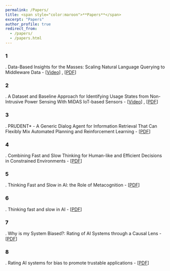 ```yaml
---
permalink: /Papers/
title: <span style="color:maroon">**Papers**</span>
excerpt: "Papers"
author_profile: true
redirect_from: 
  - /papers/
  - /papers.html
---
```


  
### <span style="color:black">1</span>
. <span style> Data-Based Insights for the Masses: Scaling Natural Language Querying to Middleware Data - [[Video](https://www.youtube.com/watch?v=-0aKDVoEGvs)] , [[PDF](https://dl.acm.org/doi/abs/10.1007/978-3-031-00129-1_49)]</span>

### <span style="color:black">2</span>
. <span style>A Dataset and Baseline Approach for Identifying Usage States from Non-Intrusive Power Sensing With MiDAS IoT-based Sensors - [[Video](https://www.youtube.com/watch?v=-0aKDVoEGvs)] , [[PDF](https://dl.acm.org/doi/10.1145/3514094.3534174)]</span>  


### <span style="color:black">3</span>
. <span style>PRUDENT* - A Generic Dialog Agent for Information Retrieval That Can Flexibly Mix Automated Planning and Reinforcement Learning - [[PDF](https://icaps21.icaps-conference.org/demos/demos/381.pdf)]</span>



### <span style="color:black">4</span>  
. <span style>Combining Fast and Slow Thinking for Human-like and Efficient Decisions in Constrained Environments - [[PDF](https://scholar.google.com/citations?view_op=view_citation&hl=en&user=mPC6wp4AAAAJ&sortby=pubdate&citation_for_view=mPC6wp4AAAAJ:KNjnJ3z-R6IC)]</span>


### <span style="color:black">5</span>  
. <span style>Thinking Fast and Slow in AI: the Role of Metacognition - [[PDF](https://scholar.google.com/citations?view_op=view_citation&hl=en&user=mPC6wp4AAAAJ&cstart=20&pagesize=80&sortby=pubdate&citation_for_view=mPC6wp4AAAAJ:CdxZDUztZiMC)]</span>


### <span style="color:black">6</span>  
. <span style>Thinking fast and slow in AI - [[PDF](https://scholar.google.com/citations?view_op=view_citation&hl=en&user=mPC6wp4AAAAJ&cstart=20&pagesize=80&sortby=pubdate&citation_for_view=mPC6wp4AAAAJ:PaBasH6fAo0C)]</span>
  

### <span style="color:black">7</span>  
. <span style>Why is my System Biased?: Rating of AI Systems through a Causal Lens - [[PDF](https://dl.acm.org/doi/10.1145/3514094.3539556)]</span>


### <span style="color:black">8</span>  
. <span style>Rating AI systems for bias to promote trustable applications - [[PDF](https://ieeexplore.ieee.org/abstract/document/8809756)]</span>




